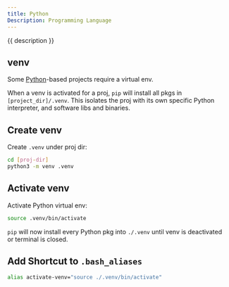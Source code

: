 ```yaml
---
title: Python
Description: Programming Language
---
```


{{ description }}

## venv

Some [Python](https://www.python.org/ "Official Site")-based projects require a virtual env.

When a venv is activated for a proj, `pip` will install all pkgs in `[project_dir]/.venv`. This isolates the proj with its own specific Python interpreter, and software libs and binaries.

## Create venv

Create `.venv` under proj dir:

```bash
cd [proj-dir]
python3 -m venv .venv
```

## Activate venv

Activate Python virtual env:

```bash
source .venv/bin/activate
```
`pip` will now install every Python pkg into `./.venv` until venv is deactivated or terminal is closed.

## Add Shortcut to `.bash_aliases`

```bash
alias activate-venv="source ./.venv/bin/activate"
```
